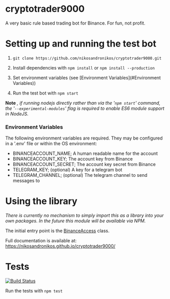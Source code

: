 # cryptotrader9000
A very basic rule based trading bot for Binance. For fun, not profit.

# Setting up and running the test bot

1. `git clone https://github.com/nikosandronikos/cryptotrader9000.git`

2. Install dependencies with
```npm install``` or ```npm install --production```

3. Set environment variables (see [Environment Variables](#Environment Variables))

3. Run the test bot with
```npm start```

**Note** *, if running nodejs directly rather than via the '`npm start`'
command, the '`--experimental-modules`' flag is required to enable ES6
module support in NodeJS.*

### Environment Variables
The following environment variables are required. They may be configured in
a '.env' file or within the OS environment:
- BINANCEACCOUNT_NAME; A human readable name for the account
- BINANCEACCOUNT_KEY; The account key from Binance
- BINANCEACCOUNT_SECRET; The account key secret from Binance
- TELEGRAM_KEY; (optional) A key for a telegram bot
- TELEGRAM_CHANNEL; (optional) The telegram channel to send messages to

# Using the library
*There is currently no mechanism to simply import this as a library into your
own packages. In the future this module will be available via NPM.*

The initial entry point is the [BinanceAccess](https://nikosandronikos.github.io/cryptotrader9000/class/src/binance.mjs~BinanceAccess.html) class.

Full documentation is available at:
https://nikosandronikos.github.io/cryptotrader9000/

# Tests
[![Build Status](https://travis-ci.org/nikosandronikos/cryptotrader9000.svg?branch=master)](https://travis-ci.org/nikosandronikos/cryptotrader9000)

Run the tests with
```npm test```

